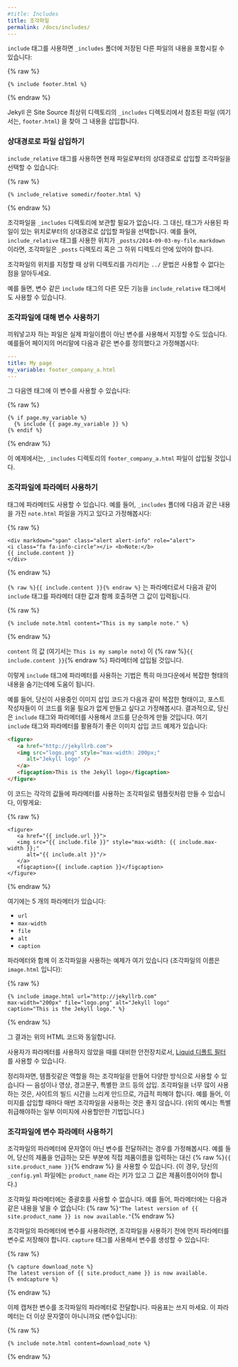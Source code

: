 ```yaml
---
#title: Includes
title: 조각파일
permalink: /docs/includes/
---
```


<!--
The `include` tag allows you to include the content from another file stored in the `_includes` folder:
-->
`include` 태그를 사용하면 `_includes` 폴더에 저장된 다른 파일의 내용을 포함시킬 수 있습니다:

{% raw %}
```liquid
{% include footer.html %}
```
{% endraw %}

<!--
Jekyll will look for the referenced file (in this case, `footer.html`) in the `_includes` directory at the root of your source directory and insert its contents.
-->
Jekyll 은 Site Source 최상위 디렉토리의 `_includes` 디렉토리에서 참조된 파일 (여기서는, `footer.html`) 을 찾아 그 내용을 삽입합니다.

<!--
### Including files relative to another file
-->
### 상대경로로 파일 삽입하기

<!--
You can choose to include file fragments relative to the current file by using the `include_relative` tag:
-->
`include_relative` 태그를 사용하면 현재 파일로부터의 상대경로로 삽입할 조각파일을 선택할 수 있습니다:

{% raw %}
```liquid
{% include_relative somedir/footer.html %}
```
{% endraw %}

<!--
You won't need to place your included content within the `_includes` directory. Instead,
the inclusion is specifically relative to the file where the tag is being used. For example,
if `_posts/2014-09-03-my-file.markdown` uses the `include_relative` tag, the included file
must be within the `_posts` directory or one of its subdirectories.
-->
조각파일을 `_includes` 디렉토리에 보관할 필요가 없습니다. 그 대신, 태그가 사용된 파일이
있는 위치로부터의 상대경로로 삽입할 파일을 선택합니다. 예를 들어, `include_relative` 태그를
사용한 위치가 `_posts/2014-09-03-my-file.markdown` 이라면, 조각파일은 `_posts` 디렉토리
혹은 그 하위 디렉토리 안에 있어야 합니다.

<!--
Note that you cannot use the `../` syntax to specify an include location that refers to a higher-level directory.
-->
조각파일의 위치를 지정할 때 상위 디렉토리를 가리키는 `../` 문법은 사용할 수 없다는 점을 알아두세요.

<!--
All the other capabilities of the `include` tag are available to the `include_relative` tag,
such as variables.
-->
예를 들면, 변수 같은 `include` 태그의 다른 모든 기능을 `include_relative` 태그에서도
사용할 수 있습니다.

<!--
### Using variables names for the include file
-->
### 조각파일에 대해 변수 사용하기

<!--
The name of the file you want to embed can be specified as a variable instead of an actual file name. For example, suppose you defined a variable in your page's front matter like this:
-->
끼워넣고자 하는 파일은 실제 파일이름이 아닌 변수를 사용해서 지정할 수도 있습니다. 예를들어 페이지의 머리말에 다음과 같은 변수를 정의했다고 가정해봅시다:

```yaml
---
title: My page
my_variable: footer_company_a.html
---
```

<!--
You could then reference that variable in your include:
-->
그 다음엔 태그에 이 변수를 사용할 수 있습니다:

{% raw %}
```liquid
{% if page.my_variable %}
  {% include {{ page.my_variable }} %}
{% endif %}
```
{% endraw %}

<!--
In this example, the include would insert the file `footer_company_a.html` from the `_includes/footer_company_a.html` directory.
-->
이 예제에서는, `_includes` 디렉토리의 `footer_company_a.html` 파일이 삽입될 것입니다.

<!--
### Passing parameters to includes
-->
### 조각파일에 파라메터 사용하기

<!--
You can also pass parameters to an include. For example, suppose you have a file called `note.html` in your `_includes` folder that contains this formatting:
-->
태그에 파라메터도 사용할 수 있습니다. 예를 들어, `_includes` 폴더에 다음과 같은 내용을 가진 `note.html` 파일을 가지고 있다고 가정해봅시다:

{% raw %}
```liquid
<div markdown="span" class="alert alert-info" role="alert">
<i class="fa fa-info-circle"></i> <b>Note:</b>
{{ include.content }}
</div>
```
{% endraw %}

<!--
The `{% raw %}{{ include.content }}{% endraw %}` is a parameter that gets populated when you call the include and specify a value for that parameter, like this:
-->
`{% raw %}{{ include.content }}{% endraw %}` 는 파라메터로서 다음과 같이 `include` 태그를 파라메터 대한 값과 함께 호출하면 그 값이 입력됩니다.

{% raw %}
```liquid
{% include note.html content="This is my sample note." %}
```
{% endraw %}

<!--
The value of `content` (which is `This is my sample note`) will be inserted into the {% raw %}`{{ include.content }}`{% endraw %} parameter.
-->
`content` 의 값 (여기서는 `This is my sample note`) 이 {% raw %}`{{ include.content }}`{% endraw %} 파라메터에 삽입될 것입니다.

<!--
Passing parameters to includes is especially helpful when you want to hide away complex formatting from your Markdown content.
-->
이렇게 `include` 태그에 파라메터를 사용하는 기법은 특히 마크다운에서 복잡한 형태의 내용을 숨기는데에 도움이 됩니다.

<!--
For example, suppose you have a special image syntax with complex formatting, and you don't want your authors to remember the complex formatting. As a result, you decide to simplify the formatting by using an include with parameters. Here's an example of the special image syntax you might want to populate with an include:
-->
예를 들어, 당신이 사용중인 이미지 삽입 코드가 다음과 같이 복잡한 형태이고, 포스트 작성자들이 이 코드를 외울 필요가 없게 만들고 싶다고 가정해봅시다. 결과적으로, 당신은 `include` 태그와 파라메터를 사용해서 코드를 단순하게 만들 것입니다. 여기 `include` 태그와 파라메터를 활용하기 좋은 이미지 삽입 코드 예제가 있습니다:

```html
<figure>
   <a href="http://jekyllrb.com">
   <img src="logo.png" style="max-width: 200px;"
      alt="Jekyll logo" />
   </a>
   <figcaption>This is the Jekyll logo</figcaption>
</figure>
```

<!--
You could templatize this content in your include and make each value available as a parameter, like this:
-->
이 코드는 각각의 값들에 파라메터를 사용하는 조각파일로 템플릿처럼 만들 수 있습니다, 이렇게요:

{% raw %}
```liquid
<figure>
   <a href="{{ include.url }}">
   <img src="{{ include.file }}" style="max-width: {{ include.max-width }};"
      alt="{{ include.alt }}"/>
   </a>
   <figcaption>{{ include.caption }}</figcaption>
</figure>
```
{% endraw %}

<!--
This include contains 5 parameters:
-->
여기에는 5 개의 파라메터가 있습니다:

* `url`
* `max-width`
* `file`
* `alt`
* `caption`

<!--
Here's an example that passes all the parameters to this include (the include file is named `image.html`):
-->
파라메터와 함께 이 조각파일을 사용하는 예제가 여기 있습니다 (조각파일의 이름은 `image.html` 입니다):

{% raw %}
```liquid
{% include image.html url="http://jekyllrb.com"
max-width="200px" file="logo.png" alt="Jekyll logo"
caption="This is the Jekyll logo." %}
```
{% endraw %}

<!--
The result is the original HTML code shown earlier.
-->
그 결과는 위의 HTML 코드와 동일합니다.

<!--
To safeguard situations where users don't supply a value for the parameter, you can use [Liquid's default filter](https://shopify.github.io/liquid/filters/default/).
-->
사용자가 파라메터를 사용하지 않았을 때를 대비한 안전장치로서, [Liquid 디폴트 필터](https://shopify.github.io/liquid/filters/default/)를 사용할 수 있습니다.

<!--
Overall, you can create includes that act as templates for a variety of uses &mdash; inserting audio or video clips, alerts, special formatting, and more. Note that you should avoid using too many includes, as this will slow down the build time of your site. For example, don't use includes every time you insert an image. (The above technique shows a use case for special images.)
-->
정리하자면, 템플릿같은 역할을 하는 조각파일을 만들어 다양한 방식으로 사용할 수 있습니다 &mdash; 음성이나 영상, 경고문구, 특별한 코드 등의 삽입. 조각파일을 너무 많이 사용하는 것은, 사이트의 빌드 시간을 느리게 만드므로, 가급적 피해야 합니다. 예를 들어, 이미지를 삽입할 때마다 매번 조각파일을 사용하는 것은 좋지 않습니다. (위의 예시는 특별취급해야하는 일부 이미지에 사용할만한 기법입니다.)

<!--
### Passing parameter variables to includes
-->
### 조각파일에 변수 파라메터 사용하기

<!--
Suppose the parameter you want to pass to the include is a variable rather than a string. For example, you might be using {% raw %}`{{ site.product_name }}`{% endraw %} to refer to every instance of your product rather than the actual hard-coded name. (In this case, your `_config.yml` file would have a key called `product_name` with a value of your product's name.)
-->
조각파일의 파라메터에 문자열이 아닌 변수를 전달하려는 경우를 가정해봅시다. 예를 들어, 당신의 제품을 언급하는 모든 부분에 직접 제품이름을 입력하는 대신 {% raw %}`{{ site.product_name }}`{% endraw %} 을 사용할 수 있습니다. (이 경우, 당신의 `_config.yml` 파일에는 `product_name` 라는 키가 있고 그 값은 제품이름이어야 합니다.)

<!--
The string you pass to your include parameter can't contain curly braces. For example, you can't pass a parameter that contains this: {% raw %}`"The latest version of {{ site.product_name }} is now available."`{% endraw %}
-->
조각파일 파라메터에는 중괄호를 사용할 수 없습니다. 예를 들어, 파라메터에는 다음과 같은 내용을 넣을 수 없습니다: {% raw %}`"The latest version of {{ site.product_name }} is now available."`{% endraw %}

<!--
If you want to include this variable in your parameter that you pass to an include, you need to store the entire parameter as a variable before passing it to the include. You can use `capture` tags to create the variable:
-->
조각파일의 파라메터에 변수를 사용하려면, 조각파일을 사용하기 전에 먼저 파라메터를 변수로 저장해야 합니다. `capture` 태그를 사용해서 변수를 생성할 수 있습니다:

{% raw %}
```liquid
{% capture download_note %}
The latest version of {{ site.product_name }} is now available.
{% endcapture %}
```
{% endraw %}

<!--
Then pass this captured variable into the parameter for the include. Omit the quotation marks around the parameter content because it's no longer a string (it's a variable):
-->
이제 캡쳐한 변수를 조각파일의 파라메터로 전달합니다. 따옴표는 쓰지 마세요. 이 파라메터는 더 이상 문자열이 아니니까요 (변수입니다):

{% raw %}
```liquid
{% include note.html content=download_note %}
```
{% endraw %}
